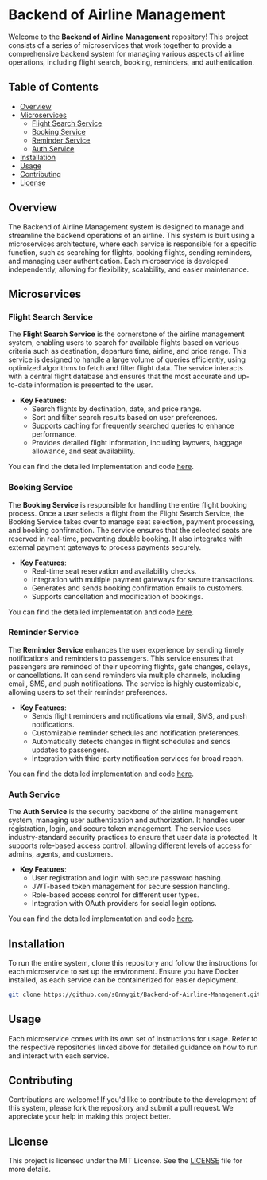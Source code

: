 
# Backend of Airline Management

Welcome to the **Backend of Airline Management** repository! This project consists of a series of microservices that work together to provide a comprehensive backend system for managing various aspects of airline operations, including flight search, booking, reminders, and authentication.

## Table of Contents

- [Overview](#overview)
- [Microservices](#microservices)
  - [Flight Search Service](#flight-search-service)
  - [Booking Service](#booking-service)
  - [Reminder Service](#reminder-service)
  - [Auth Service](#auth-service)
- [Installation](#installation)
- [Usage](#usage)
- [Contributing](#contributing)
- [License](#license)

## Overview

The Backend of Airline Management system is designed to manage and streamline the backend operations of an airline. This system is built using a microservices architecture, where each service is responsible for a specific function, such as searching for flights, booking flights, sending reminders, and managing user authentication. Each microservice is developed independently, allowing for flexibility, scalability, and easier maintenance.

## Microservices

### Flight Search Service

The **Flight Search Service** is the cornerstone of the airline management system, enabling users to search for available flights based on various criteria such as destination, departure time, airline, and price range. This service is designed to handle a large volume of queries efficiently, using optimized algorithms to fetch and filter flight data. The service interacts with a central flight database and ensures that the most accurate and up-to-date information is presented to the user.

- **Key Features**:
  - Search flights by destination, date, and price range.
  - Sort and filter search results based on user preferences.
  - Supports caching for frequently searched queries to enhance performance.
  - Provides detailed flight information, including layovers, baggage allowance, and seat availability.

You can find the detailed implementation and code [here](https://github.com/s0nnygit/FlightsAndSearchService).

### Booking Service

The **Booking Service** is responsible for handling the entire flight booking process. Once a user selects a flight from the Flight Search Service, the Booking Service takes over to manage seat selection, payment processing, and booking confirmation. The service ensures that the selected seats are reserved in real-time, preventing double booking. It also integrates with external payment gateways to process payments securely.

- **Key Features**:
  - Real-time seat reservation and availability checks.
  - Integration with multiple payment gateways for secure transactions.
  - Generates and sends booking confirmation emails to customers.
  - Supports cancellation and modification of bookings.

You can find the detailed implementation and code [here](https://github.com/s0nnygit/Booking_Service).

### Reminder Service

The **Reminder Service** enhances the user experience by sending timely notifications and reminders to passengers. This service ensures that passengers are reminded of their upcoming flights, gate changes, delays, or cancellations. It can send reminders via multiple channels, including email, SMS, and push notifications. The service is highly customizable, allowing users to set their reminder preferences.

- **Key Features**:
  - Sends flight reminders and notifications via email, SMS, and push notifications.
  - Customizable reminder schedules and notification preferences.
  - Automatically detects changes in flight schedules and sends updates to passengers.
  - Integration with third-party notification services for broad reach.

You can find the detailed implementation and code [here](https://github.com/s0nnygit/ReminderService).

### Auth Service

The **Auth Service** is the security backbone of the airline management system, managing user authentication and authorization. It handles user registration, login, and secure token management. The service uses industry-standard security practices to ensure that user data is protected. It supports role-based access control, allowing different levels of access for admins, agents, and customers.

- **Key Features**:
  - User registration and login with secure password hashing.
  - JWT-based token management for secure session handling.
  - Role-based access control for different user types.
  - Integration with OAuth providers for social login options.

You can find the detailed implementation and code [here](https://github.com/s0nnygit/AUTH_SERVICE).

## Installation

To run the entire system, clone this repository and follow the instructions for each microservice to set up the environment. Ensure you have Docker installed, as each service can be containerized for easier deployment.

```bash
git clone https://github.com/s0nnygit/Backend-of-Airline-Management.git
```

## Usage

Each microservice comes with its own set of instructions for usage. Refer to the respective repositories linked above for detailed guidance on how to run and interact with each service.

## Contributing

Contributions are welcome! If you'd like to contribute to the development of this system, please fork the repository and submit a pull request. We appreciate your help in making this project better.

## License

This project is licensed under the MIT License. See the [LICENSE](LICENSE) file for more details.
